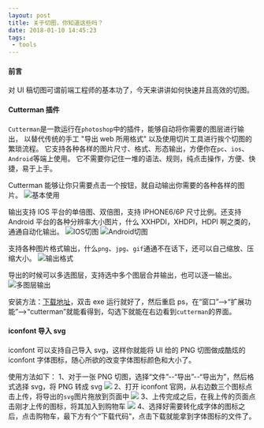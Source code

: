 ```yaml
---
layout: post
title: 关于切图，你知道这些吗？
date: 2018-01-10 14:45:23
tags:
 - tools
---
```


#### 前言

对 UI 稿切图可谓前端工程师的基本功了，今天来讲讲如何快速并且高效的切图。

#### Cutterman 插件

`Cutterman`是一款运行在`photoshop`中的插件，能够自动将你需要的图层进行输出， 以替代传统的手工 "导出 web 所用格式" 以及使用切片工具进行挨个切图的繁琐流程。 它支持各种各样的图片尺寸、格式、形态输出，方便你在`pc`、`ios`、`Android`等端上使用。 它不需要你记住一堆的语法、规则，纯点击操作，方便、快捷，易于上手。

Cutterman 能够让你只需要点击一个按钮，就自动输出你需要的各种各样的图片。
![基本使用](https://fs.andylistudio.com/blog/2018_01_10/sample1.gif)

输出支持 IOS 平台的单倍图、双倍图，支持 IPHONE6/6P 尺寸比例。还支持 Android 平台的各种分辨率大小图片，什么 XXHPDI，XHDPI，HDPI 啊之类的，通通自动化输出。
![IOS切图](https://fs.andylistudio.com/blog/2018_01_10/sample2.png)
![Android切图](https://fs.andylistudio.com/blog/2018_01_10/sample3.png)

支持各种图片格式输出，什么`png`、`jpg`、`gif`通通不在话下，还可以自己缩放、压缩大小。
![输出格式](https://fs.andylistudio.com/blog/2018_01_10/sample4.png)

导出的时候可以多选图层，支持选中多个图层合并输出，也可以逐一输出。
![多图层输出](https://fs.andylistudio.com/blog/2018_01_10/sample5.png)

安装方法：[下载地址](http://static.cutterman.cn/products/win/Cutterman_panel_3.5.0_201711141423.zip)，双击 exe 运行就好了，然后重启 ps，在“窗口”-->“扩展功能”-->“cutterman”就能看得到，勾选下就能在右边看到`cutterman`的界面。

#### iconfont 导入 svg

iconfont 可以支持自己导入 svg，这样你就能将 UI 给的 PNG 切图做成酷炫的 iconfont 字体图标，随心所欲的改变字体图标颜色和大小了。

使用方法如下：
1、对于一张 PNG 切图，选择“文件”--“导出”--“导出为”，然后格式选择 svg，将 PNG 转成 svg
![](https://fs.andylistudio.com/blog/2018_01_10/sample6.png)
2、打开 iconfont 官网，从右边数三个图标点击上传，将导出的`svg`图片拖放到页面中
![](https://fs.andylistudio.com/blog/2018_01_10/sample7.png)
3、上传完成之后，在我上传的页面点击刚才上传的图标，将其加入到购物车
![](https://fs.andylistudio.com/blog/2018_01_10/sample9.png)
4、选择好需要转化成字体的图标之后，点击购物车，最下方有个“下载代码”，点击下载就能拿到字体图标的文件了。
